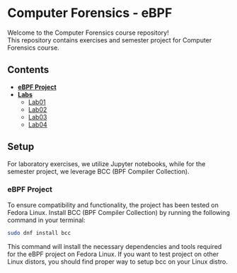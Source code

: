 # Computer Forensics - eBPF

Welcome to the Computer Forensics course repository!\
This repository contains exercises and semester project for Computer Forensics course.

## Contents

- **[eBPF Project](ebpf-project/)**
- **[Labs](Labs/)**
  - [Lab01](Labs/Lab01/)
  - [Lab02](Labs/Lab02/)
  - [Lab03](Labs/Lab03/)
  - [Lab04](Labs/Lab04/)

## Setup

For laboratory exercises, we utilize Jupyter notebooks, while for the semester project, we leverage BCC (BPF Compiler Collection).

### eBPF Project

To ensure compatibility and functionality, the project has been tested on Fedora Linux.
Install BCC (BPF Compiler Collection) by running the following command in your terminal:

```bash
sudo dnf install bcc
```

This command will install the necessary dependencies and tools required for the eBPF project on Fedora Linux.
If you want to test project on other Linux distors, you should find proper way to setup bcc on your Linux distro.
